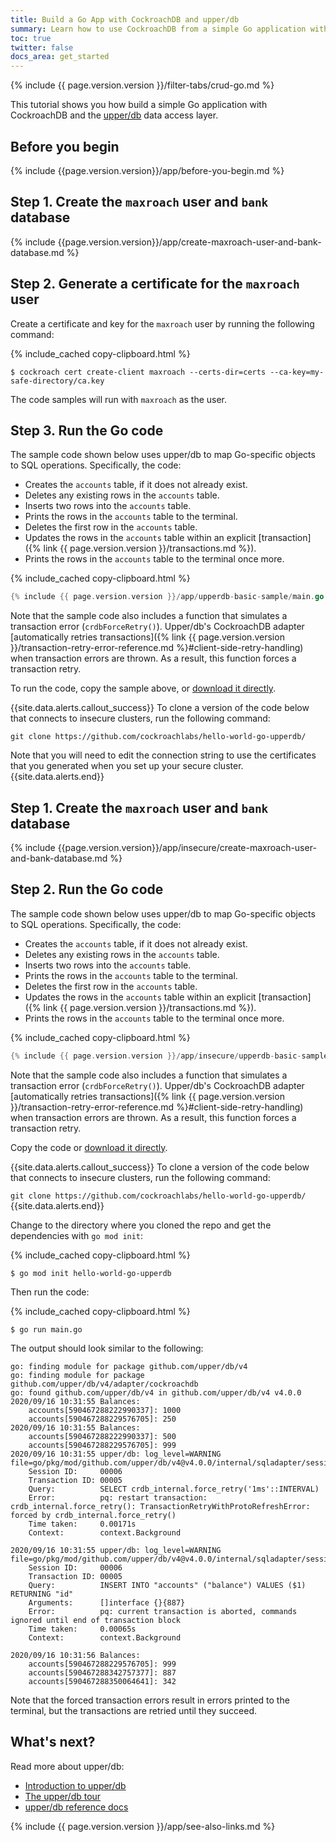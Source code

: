 ```yaml
---
title: Build a Go App with CockroachDB and upper/db
summary: Learn how to use CockroachDB from a simple Go application with the upper/db data access layer.
toc: true
twitter: false
docs_area: get_started
---
```


{% include {{ page.version.version }}/filter-tabs/crud-go.md %}

This tutorial shows you how build a simple Go application with CockroachDB and the [upper/db](https://upper.io/) data access layer.

## Before you begin

{% include {{page.version.version}}/app/before-you-begin.md %}

<section class="filter-content" markdown="1" data-scope="secure">

## Step 1. Create the `maxroach` user and `bank` database

{% include {{page.version.version}}/app/create-maxroach-user-and-bank-database.md %}

## Step 2. Generate a certificate for the `maxroach` user

Create a certificate and key for the `maxroach` user by running the following command:

{% include_cached copy-clipboard.html %}
~~~ shell
$ cockroach cert create-client maxroach --certs-dir=certs --ca-key=my-safe-directory/ca.key
~~~

The code samples will run with `maxroach` as the user.

## Step 3. Run the Go code

The sample code shown below uses upper/db to map Go-specific objects to SQL operations. Specifically, the code:

- Creates the `accounts` table, if it does not already exist.
- Deletes any existing rows in the `accounts` table.
- Inserts two rows into the `accounts` table.
- Prints the rows in the `accounts` table to the terminal.
- Deletes the first row in the `accounts` table.
- Updates the rows in the `accounts` table within an explicit [transaction]({% link {{ page.version.version }}/transactions.md %}).
- Prints the rows in the `accounts` table to the terminal once more.

{% include_cached copy-clipboard.html %}
~~~ go
{% include {{ page.version.version }}/app/upperdb-basic-sample/main.go %}
~~~

Note that the sample code also includes a function that simulates a transaction error (`crdbForceRetry()`). Upper/db's CockroachDB adapter [automatically retries transactions]({% link {{ page.version.version }}/transaction-retry-error-reference.md %}#client-side-retry-handling) when transaction errors are thrown. As a result, this function forces a transaction retry.

To run the code, copy the sample above, or <a href="https://raw.githubusercontent.com/cockroachdb/docs/master/_includes/{{ page.version.version }}/app/upperdb-basic-sample/main.go" download>download it directly</a>.

{{site.data.alerts.callout_success}}
To clone a version of the code below that connects to insecure clusters, run the following command:

`git clone https://github.com/cockroachlabs/hello-world-go-upperdb/`

Note that you will need to edit the connection string to use the certificates that you generated when you set up your secure cluster.
{{site.data.alerts.end}}

</section>

<section class="filter-content" markdown="1" data-scope="insecure">

## Step 1. Create the `maxroach` user and `bank` database

{% include {{page.version.version}}/app/insecure/create-maxroach-user-and-bank-database.md %}

## Step 2. Run the Go code

The sample code shown below uses upper/db to map Go-specific objects to SQL operations. Specifically, the code:

- Creates the `accounts` table, if it does not already exist.
- Deletes any existing rows in the `accounts` table.
- Inserts two rows into the `accounts` table.
- Prints the rows in the `accounts` table to the terminal.
- Deletes the first row in the `accounts` table.
- Updates the rows in the `accounts` table within an explicit [transaction]({% link {{ page.version.version }}/transactions.md %}).
- Prints the rows in the `accounts` table to the terminal once more.

{% include_cached copy-clipboard.html %}
~~~ go
{% include {{ page.version.version }}/app/insecure/upperdb-basic-sample/main.go %}
~~~

Note that the sample code also includes a function that simulates a transaction error (`crdbForceRetry()`). Upper/db's CockroachDB adapter [automatically retries transactions]({% link {{ page.version.version }}/transaction-retry-error-reference.md %}#client-side-retry-handling) when transaction errors are thrown. As a result, this function forces a transaction retry.

Copy the code or <a href="https://raw.githubusercontent.com/cockroachdb/docs/master/_includes/{{ page.version.version }}/app/insecure/upperdb-basic-sample/main.go" download>download it directly</a>.

{{site.data.alerts.callout_success}}
To clone a version of the code below that connects to insecure clusters, run the following command:

`git clone https://github.com/cockroachlabs/hello-world-go-upperdb/`
{{site.data.alerts.end}}

</section>

Change to the directory where you cloned the repo and get the dependencies with `go mod init`:

{% include_cached copy-clipboard.html %}
~~~ shell
$ go mod init hello-world-go-upperdb
~~~

Then run the code:

{% include_cached copy-clipboard.html %}
~~~ shell
$ go run main.go
~~~

The output should look similar to the following:

~~~
go: finding module for package github.com/upper/db/v4
go: finding module for package github.com/upper/db/v4/adapter/cockroachdb
go: found github.com/upper/db/v4 in github.com/upper/db/v4 v4.0.0
2020/09/16 10:31:55 Balances:
	accounts[590467288222990337]: 1000
	accounts[590467288229576705]: 250
2020/09/16 10:31:55 Balances:
	accounts[590467288222990337]: 500
	accounts[590467288229576705]: 999
2020/09/16 10:31:55 upper/db: log_level=WARNING file=go/pkg/mod/github.com/upper/db/v4@v4.0.0/internal/sqladapter/session.go:642
	Session ID:     00006
	Transaction ID: 00005
	Query:          SELECT crdb_internal.force_retry('1ms'::INTERVAL)
	Error:          pq: restart transaction: crdb_internal.force_retry(): TransactionRetryWithProtoRefreshError: forced by crdb_internal.force_retry()
	Time taken:     0.00171s
	Context:        context.Background

2020/09/16 10:31:55 upper/db: log_level=WARNING file=go/pkg/mod/github.com/upper/db/v4@v4.0.0/internal/sqladapter/session.go:642
	Session ID:     00006
	Transaction ID: 00005
	Query:          INSERT INTO "accounts" ("balance") VALUES ($1) RETURNING "id"
	Arguments:      []interface {}{887}
	Error:          pq: current transaction is aborted, commands ignored until end of transaction block
	Time taken:     0.00065s
	Context:        context.Background

2020/09/16 10:31:56 Balances:
	accounts[590467288229576705]: 999
	accounts[590467288342757377]: 887
	accounts[590467288350064641]: 342
~~~

Note that the forced transaction errors result in errors printed to the terminal, but the transactions are retried until they succeed.

## What's next?

Read more about upper/db:

- [Introduction to upper/db](https://upper.io/v4/getting-started/)
- [The upper/db tour](https://tour.upper.io/)
- [upper/db reference docs](https://pkg.go.dev/github.com/upper/db/v4)

{% include {{ page.version.version }}/app/see-also-links.md %}
